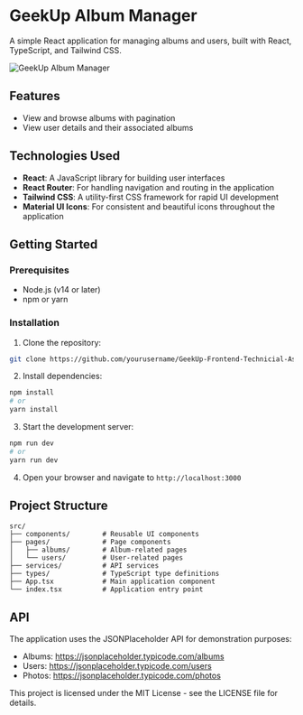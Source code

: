 # GeekUp Album Manager

A simple React application for managing albums and users, built with React, TypeScript, and Tailwind CSS.

![GeekUp Album Manager](https://geekup.vn/Icons/geekup-logo-general.svg)

## Features

- View and browse albums with pagination
- View user details and their associated albums

## Technologies Used

- **React**: A JavaScript library for building user interfaces
- **React Router**: For handling navigation and routing in the application
- **Tailwind CSS**: A utility-first CSS framework for rapid UI development
- **Material UI Icons**: For consistent and beautiful icons throughout the application

## Getting Started

### Prerequisites

- Node.js (v14 or later)
- npm or yarn

### Installation

1. Clone the repository:

```bash
git clone https://github.com/yourusername/GeekUp-Frontend-Technicial-Assessment.git
```

2. Install dependencies:

```bash
npm install
# or
yarn install
```

3. Start the development server:

```bash
npm run dev
# or
yarn run dev
```

4. Open your browser and navigate to `http://localhost:3000`

## Project Structure

```
src/
├── components/        # Reusable UI components
├── pages/             # Page components
│   ├── albums/        # Album-related pages
│   └── users/         # User-related pages
├── services/          # API services
├── types/             # TypeScript type definitions
├── App.tsx            # Main application component
└── index.tsx          # Application entry point
```

## API

The application uses the JSONPlaceholder API for demonstration purposes:

- Albums: https://jsonplaceholder.typicode.com/albums
- Users: https://jsonplaceholder.typicode.com/users
- Photos: https://jsonplaceholder.typicode.com/photos

This project is licensed under the MIT License - see the LICENSE file for details.
